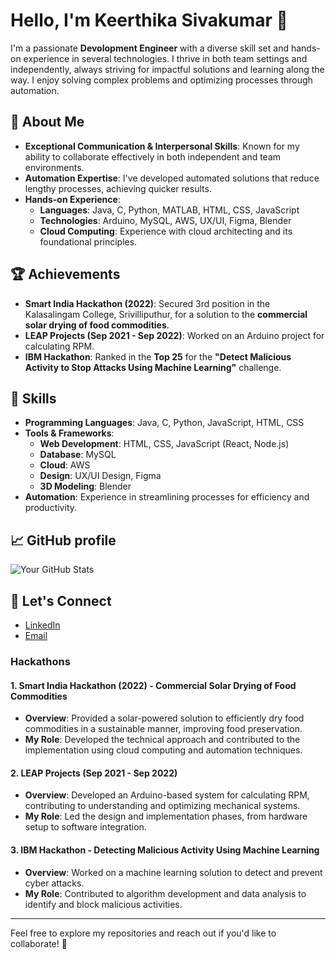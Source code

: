 # Hello, I'm Keerthika Sivakumar 👋

I'm a passionate **Devolopment Engineer** with a diverse skill set and hands-on experience in several technologies. I thrive in both team settings and independently, always striving for impactful solutions and learning along the way. I enjoy solving complex problems and optimizing processes through automation.

## 🚀 About Me

- **Exceptional Communication & Interpersonal Skills**: Known for my ability to collaborate effectively in both independent and team environments.
- **Automation Expertise**: I've developed automated solutions that reduce lengthy processes, achieving quicker results.
- **Hands-on Experience**: 
  - **Languages**: Java, C, Python, MATLAB, HTML, CSS, JavaScript
  - **Technologies**: Arduino, MySQL, AWS, UX/UI, Figma, Blender
  - **Cloud Computing**: Experience with cloud architecting and its foundational principles.

## 🏆 Achievements

- **Smart India Hackathon (2022)**: Secured 3rd position in the Kalasalingam College, Srivilliputhur, for a solution to the **commercial solar drying of food commodities**.
- **LEAP Projects (Sep 2021 - Sep 2022)**: Worked on an Arduino project for calculating RPM.
- **IBM Hackathon**: Ranked in the **Top 25** for the **"Detect Malicious Activity to Stop Attacks Using Machine Learning"** challenge.

## 🔧 Skills

- **Programming Languages**: Java, C, Python, JavaScript, HTML, CSS
- **Tools & Frameworks**: 
  - **Web Development**: HTML, CSS, JavaScript (React, Node.js)
  - **Database**: MySQL
  - **Cloud**: AWS
  - **Design**: UX/UI Design, Figma
  - **3D Modeling**: Blender
- **Automation**: Experience in streamlining processes for efficiency and productivity.

## 📈 GitHub profile

![Your GitHub Stats](https://github,com/S-keerthika/project.git)

## 📣 Let's Connect

- [LinkedIn](www.linkedin.com/in/keerthika-sivakumar-7b4703220)
- [Email](mailto:keerthika85111@gmail.com)

### Hackathons

#### 1. **Smart India Hackathon (2022) - Commercial Solar Drying of Food Commodities**
   - **Overview**: Provided a solar-powered solution to efficiently dry food commodities in a sustainable manner, improving food preservation.
   - **My Role**: Developed the technical approach and contributed to the implementation using cloud computing and automation techniques.

#### 2. **LEAP Projects (Sep 2021 - Sep 2022)**
   - **Overview**: Developed an Arduino-based system for calculating RPM, contributing to understanding and optimizing mechanical systems.
   - **My Role**: Led the design and implementation phases, from hardware setup to software integration.

#### 3. **IBM Hackathon - Detecting Malicious Activity Using Machine Learning**
   - **Overview**: Worked on a machine learning solution to detect and prevent cyber attacks.
   - **My Role**: Contributed to algorithm development and data analysis to identify and block malicious activities.

---

Feel free to explore my repositories and reach out if you'd like to collaborate! 🚀
